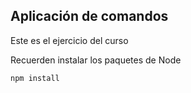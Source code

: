 ## Aplicación de comandos

Este es el ejercicio del curso

Recuerden instalar los paquetes de Node

```
npm install
```